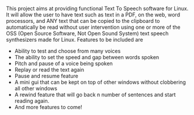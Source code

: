 This project aims at providing functional Text To Speech software for Linux. It will allow the user to have text such as text in a PDF, on the web, word processors, and ANY text that can be copied to the clipboard to automatically be read without user intervention using one or more of the OSS (Open Source Software, Not Open Sound System) text speech synthesizers made for Linux. Features to be included are
  * Ability to test and choose from many voices
  * The ability to set the speed and gap between words spoken
  * Pitch and pause of a voice being spoken
  * Replay or read the text again
  * Pause and resume feature
  * A mini gui that can be kept on top of other windows without clobbering all other windows
  * A rewind feature that will go back n number of sentences and start reading again.
  * And more features to come!